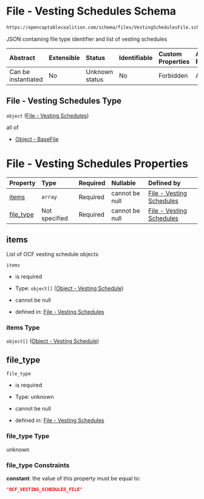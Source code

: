 # File - Vesting Schedules Schema

```txt
https://opencaptablecoalition.com/schema/files/VestingSchedulesFile.schema.json
```

JSON containing file type identifier and list of vesting schedules

| Abstract            | Extensible | Status         | Identifiable | Custom Properties | Additional Properties | Access Restrictions | Defined In                                                                                                     |
| :------------------ | :--------- | :------------- | :----------- | :---------------- | :-------------------- | :------------------ | :------------------------------------------------------------------------------------------------------------- |
| Can be instantiated | No         | Unknown status | No           | Forbidden         | Allowed               | none                | [VestingSchedulesFile.schema.json](../../schema/files/VestingSchedulesFile.schema.json "open original schema") |

## File - Vesting Schedules Type

`object` ([File - Vesting Schedules](vestingschedulesfile.md))

all of

*   [Object - BaseFile](ocfmanifestfile-allof-object---basefile.md "check type definition")

# File - Vesting Schedules Properties

| Property                | Type          | Required | Nullable       | Defined by                                                                                                                                                                       |
| :---------------------- | :------------ | :------- | :------------- | :------------------------------------------------------------------------------------------------------------------------------------------------------------------------------- |
| [items](#items)         | `array`       | Required | cannot be null | [File - Vesting Schedules](vestingschedulesfile-properties-items.md "https://opencaptablecoalition.com/schema/files/VestingSchedulesFile.schema.json#/properties/items")         |
| [file_type](#file_type) | Not specified | Required | cannot be null | [File - Vesting Schedules](vestingschedulesfile-properties-file_type.md "https://opencaptablecoalition.com/schema/files/VestingSchedulesFile.schema.json#/properties/file_type") |

## items

List of OCF vesting schedule objects

`items`

*   is required

*   Type: `object[]` ([Object - Vesting Schedule](vestingschedulesfile-properties-items-object---vesting-schedule.md))

*   cannot be null

*   defined in: [File - Vesting Schedules](vestingschedulesfile-properties-items.md "https://opencaptablecoalition.com/schema/files/VestingSchedulesFile.schema.json#/properties/items")

### items Type

`object[]` ([Object - Vesting Schedule](vestingschedulesfile-properties-items-object---vesting-schedule.md))

## file_type



`file_type`

*   is required

*   Type: unknown

*   cannot be null

*   defined in: [File - Vesting Schedules](vestingschedulesfile-properties-file_type.md "https://opencaptablecoalition.com/schema/files/VestingSchedulesFile.schema.json#/properties/file_type")

### file_type Type

unknown

### file_type Constraints

**constant**: the value of this property must be equal to:

```json
"OCF_VESTING_SCHEDULES_FILE"
```
